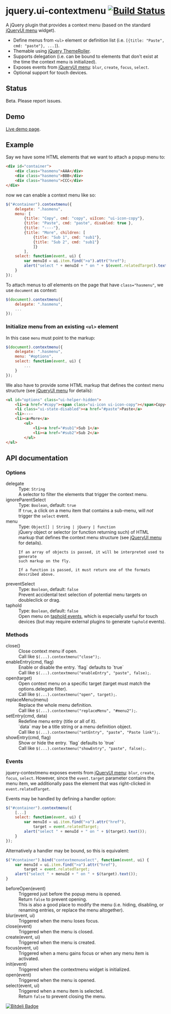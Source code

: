 # jquery.ui-contextmenu [![Build Status](https://travis-ci.org/mar10/jquery-contextmenu.png?branch=master)](https://travis-ci.org/mar10/jquery-contextmenu)

A jQuery plugin that provides a context menu (based on the standard [jQueryUI menu] widget).

  * Define menus from `<ul>` element or definition list (i.e. 
    `[{title: "Paste", cmd: "paste"}, ...]`).
  * Themable using [jQuery ThemeRoller](http://jqueryui.com/themeroller/).
  * Supports delegation (i.e. can be bound to elements that don't exist at the
    time the context menu is initialized).
  * Exposes events from [jQueryUI menu]: `blur`, `create`, `focus`, `select`.
  * Optional support for touch devices.


## Status

Beta. Please report issues.


## Demo

[Live demo page](http://wwwendt.de/tech/demo/jquery-contextmenu/demo/).


## Example

Say we have some HTML elements that we want to attach a popup menu to:

```html
<div id="container">
    <div class="hasmenu">AAA</div>
    <div class="hasmenu">BBB</div>
    <div class="hasmenu">CCC</div>
</div>
```

now we can enable a context menu like so:

```js
$("#container").contextmenu({
	delegate: ".hasmenu",
	menu: [
		{title: "Copy", cmd: "copy", uiIcon: "ui-icon-copy"},
		{title: "Paste", cmd: "paste", disabled: true },
		{title: "----"},
		{title: "More", children: [
			{title: "Sub 1", cmd: "sub1"},
			{title: "Sub 2", cmd: "sub1"}
			]}
		],
	select: function(event, ui) {
		var menuId = ui.item.find(">a").attr("href");
		alert("select " + menuId + " on " + $(event.relatedTarget).text());
	}
});
```

To attach menus to *all* elements on the page that have `class="hasmenu"`,
we use `document` as context:
```js
$(document).contextmenu({
    delegate: ".hasmenu",
    ...
});
```

### Initialize menu from an existing `<ul>` element

In this case `menu` must point to the markup:

```js
$(document).contextmenu({
    delegate: ".hasmenu",
    menu: "#options",
    select: function(event, ui) {
    	...
    }
});
```

We also have to provide some HTML markup that defines the context menu 
structure (see [jQueryUI menu] for details):

```html
<ul id="options" class="ui-helper-hidden">
    <li><a href="#copy"><span class="ui-icon ui-icon-copy"></span>Copy</a>
    <li class="ui-state-disabled"><a href="#paste">Paste</a>
    <li>----
    <li><a>More</a>
        <ul>
            <li><a href="#sub1">Sub 1</a>
            <li><a href="#sub2">Sub 2</a>
        </ul>
</ul>
```


## API documentation
### Options
<dl>
<dt>delegate</dt>
<dd>
    Type: <code>String</code><br>
    A selector to filter the elements that trigger the context menu.    
</dd>
<dt>ignoreParentSelect</dt>
<dd>
    Type: <code>Boolean</code>, default: <code>true</code><br>
    If <code>true</code>, a click on a menu item that contains a sub-menu, will 
    <em>not</em> trigger the <code>select</code> event.
</dd>
<dt>menu</dt>
<dd>
    Type: <code>Object[] | String | jQuery | function</code><br>
    jQuery object or selector (or function returning such) of HTML markup that 
    defines the context menu structure (see 
    <a href="http://jqueryui.com/menu/">jQueryUI menu</a> for details).

    If an array of objects is passed, it will be interpreted used to generate
    such markup on the fly.

    If a function is passed, it must return one of the formats described above.
</dd>
<dt>preventSelect</dt>
<dd>
    Type: <code>Boolean</code>, default: <code>false</code><br>
    Prevent accidental text selection of potential menu targets on doubleclick 
    or drag.
</dd>
<dt>taphold</dt>
<dd>
    Type: <code>Boolean</code>, default: <code>false</code><br>
    Open menu on <a href="http://api.jquerymobile.com/taphold/">taphold events</a>, 
    which is especially useful for touch devices (but may require external 
    plugins to generate <code>taphold</code> events).
</dd>
</dl>


### Methods
<dl>
<dt>close()</dt>
<dd>
    Close context menu if open.<br>
    Call like <code>$(...).contextmenu("close");</code>.
</dd>
<dt>enableEntry(cmd, flag)</dt>
<dd>
    Enable or disable the entry. `flag` defaults to `true`<br>
    Call like <code>$(...).contextmenu("enableEntry", "paste", false);</code>.
</dd>
<dt>open(target)</dt>
<dd>
    Open context menu on a specific target (target must match the options.delegate filter).<br>
    Call like <code>$(...).contextmenu("open", target);</code>.
</dd>
<dt>replaceMenu(menu)</dt>
<dd>
    Replace the whole menu definition.<br>
    Call like <code>$(...).contextmenu("replaceMenu", "#menu2");</code>.
</dd>
<dt>setEntry(cmd, data)</dt>
<dd>
    Redefine menu entry (title or all of it).<br>
    `data` may be a title string or a menu definition object.<br>
    Call like <code>$(...).contextmenu("setEntry", "paste", "Paste link");</code>.
</dd>
<dt>showEntry(cmd, flag)</dt>
<dd>
    Show or hide the entry. `flag` defaults to `true`<br>
    Call like <code>$(...).contextmenu("showEntry", "paste", false);</code>.
</dd>
</dl>


### Events
jquery-contextmenu exposes events from [jQueryUI menu]: `blur`, `create`, `focus`, `select`.
However, since the `event.target` parameter contains the menu item, we additionally pass the element 
that was right-clicked in `event.relatedTarget`.

Events may be handled by defining a handler option:
```js
$("#container").contextmenu({
    [...]
    select: function(event, ui) {
        var menuId = ui.item.find(">a").attr("href"),
            target = event.relatedTarget;
        alert("select " + menuId + " on " + $(target).text());
    }
});
```

Alternatively a handler may be bound, so this is equivalent:
```js
$("#container").bind("contextmenuselect", function(event, ui) {
    var menuId = ui.item.find(">a").attr("href"),
        target = event.relatedTarget;
    alert("select " + menuId + " on " + $(target).text());
}
```

<dl>
<dt>beforeOpen(event)</dt>
<dd>
    Triggered just before the popup menu is opened.<br>
    Return <code>false</code> to prevent opening.<br>
    This is also a good place to modify the menu (i.e. hiding, disabling, or
    renaming entries, or replace the menu altogether).
</dd>
<dt>blur(event, ui)</dt>
<dd>
    Triggered when the menu loses focus.
</dd>
<dt>close(event)</dt>
<dd>
    Triggered when the menu is closed.
</dd>
<dt>create(event, ui)</dt>
<dd>
    Triggered when the menu is created.
</dd>
<dt>focus(event, ui)</dt>
<dd>
    Triggered when a menu gains focus or when any menu item is activated.
</dd>
<dt>init(event)</dt>
<dd>
    Triggered when the contextmenu widget is initialized.
</dd>
<dt>open(event)</dt>
<dd>
    Triggered when the menu is opened.
</dd>
<dt>select(event, ui)</dt>
<dd>
    Triggered when a menu item is selected.<br>
    Return <code>false</code> to prevent closing the menu.
</dd>
</dl>

[![Bitdeli Badge](https://d2weczhvl823v0.cloudfront.net/mar10/jquery-contextmenu/trend.png)](https://bitdeli.com/free "Bitdeli Badge")

[jQueryUI menu]: http://jqueryui.com/menu/
